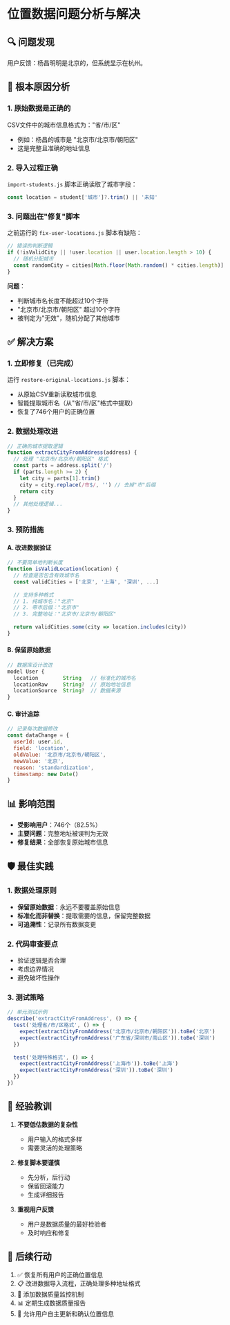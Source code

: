 # 位置数据问题分析与解决

## 🔍 问题发现

用户反馈：杨昌明明是北京的，但系统显示在杭州。

## 🎯 根本原因分析

### 1. 原始数据是正确的
CSV文件中的城市信息格式为："省/市/区"
- 例如：杨昌的城市是 "北京市/北京市/朝阳区"
- 这是完整且准确的地址信息

### 2. 导入过程正确
`import-students.js` 脚本正确读取了城市字段：
```javascript
const location = student['城市']?.trim() || '未知'
```

### 3. 问题出在"修复"脚本
之前运行的 `fix-user-locations.js` 脚本有缺陷：
```javascript
// 错误的判断逻辑
if (!isValidCity || !user.location || user.location.length > 10) {
  // 随机分配城市
  const randomCity = cities[Math.floor(Math.random() * cities.length)]
}
```

**问题**：
- 判断城市名长度不能超过10个字符
- "北京市/北京市/朝阳区" 超过10个字符
- 被判定为"无效"，随机分配了其他城市

## ✅ 解决方案

### 1. 立即修复（已完成）
运行 `restore-original-locations.js` 脚本：
- 从原始CSV重新读取城市信息
- 智能提取城市名（从"省/市/区"格式中提取）
- 恢复了746个用户的正确位置

### 2. 数据处理改进
```javascript
// 正确的城市提取逻辑
function extractCityFromAddress(address) {
  // 处理 "北京市/北京市/朝阳区" 格式
  const parts = address.split('/')
  if (parts.length >= 2) {
    let city = parts[1].trim()
    city = city.replace(/市$/, '') // 去掉"市"后缀
    return city
  }
  // 其他处理逻辑...
}
```

### 3. 预防措施

#### A. 改进数据验证
```javascript
// 不要简单地判断长度
function isValidLocation(location) {
  // 检查是否包含有效城市名
  const validCities = ['北京', '上海', '深圳', ...]
  
  // 支持多种格式
  // 1. 纯城市名："北京"
  // 2. 带市后缀："北京市"
  // 3. 完整地址："北京市/北京市/朝阳区"
  
  return validCities.some(city => location.includes(city))
}
```

#### B. 保留原始数据
```javascript
// 数据库设计改进
model User {
  location        String   // 标准化的城市名
  locationRaw     String?  // 原始地址信息
  locationSource  String?  // 数据来源
}
```

#### C. 审计追踪
```javascript
// 记录每次数据修改
const dataChange = {
  userId: user.id,
  field: 'location',
  oldValue: '北京市/北京市/朝阳区',
  newValue: '北京',
  reason: 'standardization',
  timestamp: new Date()
}
```

## 📊 影响范围

- **受影响用户**：746个（82.5%）
- **主要问题**：完整地址被误判为无效
- **修复结果**：全部恢复原始城市信息

## 🛡️ 最佳实践

### 1. 数据处理原则
- **保留原始数据**：永远不要覆盖原始信息
- **标准化而非替换**：提取需要的信息，保留完整数据
- **可追溯性**：记录所有数据变更

### 2. 代码审查要点
- 验证逻辑是否合理
- 考虑边界情况
- 避免破坏性操作

### 3. 测试策略
```javascript
// 单元测试示例
describe('extractCityFromAddress', () => {
  test('处理省/市/区格式', () => {
    expect(extractCityFromAddress('北京市/北京市/朝阳区')).toBe('北京')
    expect(extractCityFromAddress('广东省/深圳市/南山区')).toBe('深圳')
  })
  
  test('处理特殊格式', () => {
    expect(extractCityFromAddress('上海市')).toBe('上海')
    expect(extractCityFromAddress('深圳')).toBe('深圳')
  })
})
```

## 🎉 经验教训

1. **不要低估数据的复杂性**
   - 用户输入的格式多样
   - 需要灵活的处理策略

2. **修复脚本要谨慎**
   - 先分析，后行动
   - 保留回滚能力
   - 生成详细报告

3. **重视用户反馈**
   - 用户是数据质量的最好检验者
   - 及时响应和修复

## 📝 后续行动

1. ✅ 恢复所有用户的正确位置信息
2. 📋 改进数据导入流程，正确处理多种地址格式
3. 🔧 添加数据质量监控机制
4. 📊 定期生成数据质量报告
5. 👥 允许用户自主更新和确认位置信息